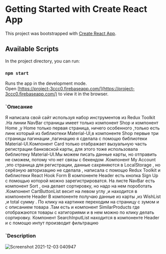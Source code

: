 # Getting Started with Create React App

This project was bootstrapped with [Create React App](https://github.com/facebook/create-react-app).

## Available Scripts

In the project directory, you can run:

### `npm start`

Runs the app in the development mode.\
Open [https://project-3ccc0.firebaseapp.com/](https://project-3ccc0.firebaseapp.com/) to view it in the browser.



### `Oписание

Я написала свой сайт используя набор инструментов из Redux Toolkit .На линии NavBar  страницы имеет только компонент  Shop и компонент Home ,у Home  только первая страница, ничего особенного ,только есть линк который  из библиотеки  Material-UI,в компоненте Shop первые три  страницы пагинации  ,пагинацию  я сделала с помощю библиотеки Material-UI.Компонент Card   только  отабражает вызуальную часть регистрации  банковской карты, для этого тоже использовала  библиотеку  Material-UI.Мы можем писать данные карты, но отправить не сможем, потому что нет связы с бекендом .Компонент My Account ,это страница для регистрации, данные сахряняются в LocalStorage , но серёзную авторизацию не сделала , написала  с помощю Redux Toolkit и библиотеки  React Hook Form В компоненте Header есть кнопка Sign Up с помощью которой можно зарегистрироватся. На листе NavBar   есть компонент Sort , она делает сортировку, но надо на нем пороботать .Компонент CartButtonList  весит на  левом углу ,и находится в компоненте Header В компоненте получаю данные из карты ,из WishList ,и  total сумму .   По клику на картинке  переходим  на  страницу с зумом  и с описанием товара .Там есть  и компонент SimilarProducts где отображаются товары с катигориями и в нем  можно по клику делать сортировку. Компонент SearchInputList   находится в компоненте Header и   с помощю инпут  производит  фильтрацию 



### `Description

![Screenshot 2021-12-03 040947](https://user-images.githubusercontent.com/71427017/144600358-0629ab28-6c9c-4b08-8279-53728454c314.png)

